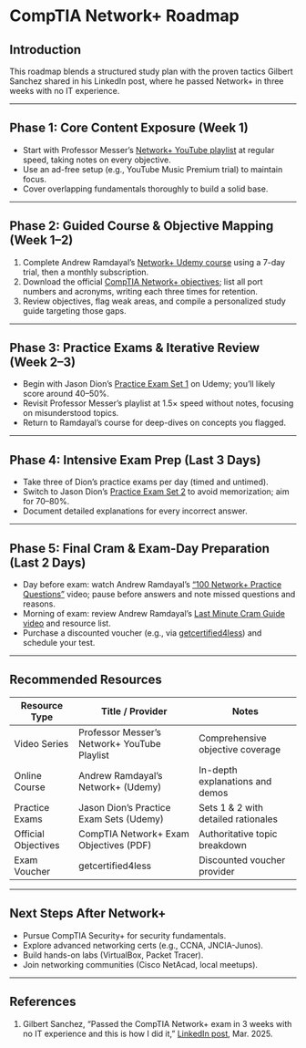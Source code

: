 # CompTIA Network+ Roadmap

## Introduction

This roadmap blends a structured study plan with the proven tactics Gilbert Sanchez shared in his LinkedIn post, where he passed Network+ in three weeks with no IT experience.

---

## Phase 1: Core Content Exposure (Week 1)

- Start with Professor Messer’s [Network+ YouTube playlist](https://www.youtube.com/playlist?list=PLG49S3nxzAnl_tQe3kvnmeMid0mjF8Le8) at regular speed, taking notes on every objective.  
- Use an ad-free setup (e.g., YouTube Music Premium trial) to maintain focus.  
- Cover overlapping fundamentals thoroughly to build a solid base.

---

## Phase 2: Guided Course & Objective Mapping (Week 1–2)

1. Complete Andrew Ramdayal’s [Network+ Udemy course](https://www.udemy.com/course/comptia_network_plus/) using a 7-day trial, then a monthly subscription.  
2. Download the official [CompTIA Network+ objectives](https://www.comptia.org/en-us/certifications/network/#objectives); list all port numbers and acronyms, writing each three times for retention.  
3. Review objectives, flag weak areas, and compile a personalized study guide targeting those gaps.

---

## Phase 3: Practice Exams & Iterative Review (Week 2–3)

- Begin with Jason Dion’s [Practice Exam Set 1](https://www.udemy.com/course/comptia-network-n10-009-6-practice-exams-and-pbqs-set-1/) on Udemy; you’ll likely score around 40–50%.  
- Revisit Professor Messer’s playlist at 1.5× speed without notes, focusing on misunderstood topics.  
- Return to Ramdayal’s course for deep-dives on concepts you flagged.

---

## Phase 4: Intensive Exam Prep (Last 3 Days)

- Take three of Dion’s practice exams per day (timed and untimed).  
- Switch to Jason Dion’s [Practice Exam Set 2](https://www.udemy.com/course/comptia-network-n10-009-6-practice-exams-and-pbqs-set-2/) to avoid memorization; aim for 70–80%.  
- Document detailed explanations for every incorrect answer.

---

## Phase 5: Final Cram & Exam-Day Preparation (Last 2 Days)

- Day before exam: watch Andrew Ramdayal’s [“100 Network+ Practice Questions”](https://www.youtube.com/watch?v=T1_pf-7k2E0) video; pause before answers and note missed questions and reasons.  
- Morning of exam: review Andrew Ramdayal’s [Last Minute Cram Guide video](https://www.youtube.com/watch?v=wd4lCBjttgU) and resource list.  
- Purchase a discounted voucher (e.g., via [getcertified4less](https://getcertified4less.com/)) and schedule your test.

---

## Recommended Resources

| Resource Type       | Title / Provider                            | Notes                                 |
|---------------------|----------------------------------------------|---------------------------------------|
| Video Series        | Professor Messer’s Network+ YouTube Playlist | Comprehensive objective coverage      |
| Online Course       | Andrew Ramdayal’s Network+ (Udemy)           | In-depth explanations and demos       |
| Practice Exams      | Jason Dion’s Practice Exam Sets (Udemy)      | Sets 1 & 2 with detailed rationales   |
| Official Objectives | CompTIA Network+ Exam Objectives (PDF)       | Authoritative topic breakdown         |
| Exam Voucher        | getcertified4less                            | Discounted voucher provider           |

---

## Next Steps After Network+

- Pursue CompTIA Security+ for security fundamentals.  
- Explore advanced networking certs (e.g., CCNA, JNCIA-Junos).  
- Build hands-on labs (VirtualBox, Packet Tracer).  
- Join networking communities (Cisco NetAcad, local meetups).

---

## References

1. Gilbert Sanchez, “Passed the CompTIA Network+ exam in 3 weeks with no IT experience and this is how I did it,” [LinkedIn post](https://www.linkedin.com/posts/gilbertesanchez_networkplus-comptia-cybersecurity-activity-7299946628373753856-ooyE/), Mar. 2025. 
